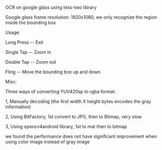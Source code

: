 OCR on google glass using tess-two library

Google glass frame resolution: 1920x1080, we only recognize the region inside the bounding box

Usage:

Long Press -- Exit

Single Tap -- Zoom in

Double Tap -- Zoom out

Fling      -- Move the bounding box up and down

Misc:

Three ways of converting YUV420sp to rgba format:

1, Manually decoding (the first width X height bytes encodes the gray information)

2, Using BitFactory, 1st convert to JPG, then to Bitmap, very slow

3, Using opencv4android library, 1st to mat then to bitmap

we found the performance does not have significant improvement when using color image instead of gray image
